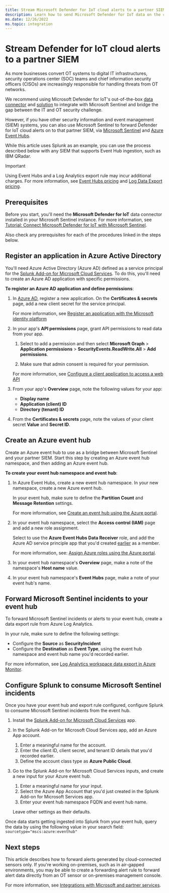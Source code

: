 ```yaml
---
title: Stream Microsoft Defender for IoT cloud alerts to a partner SIEM - Microsoft Defender for IoT
description: Learn how to send Microsoft Defender for IoT data on the cloud to a partner SIEM via Microsoft Sentinel and Azure Event Hubs, using Splunk as an example.
ms.date: 12/26/2022
ms.topic: integration
---
```


# Stream Defender for IoT cloud alerts to a partner SIEM

As more businesses convert OT systems to digital IT infrastructures, security operations center (SOC) teams and chief information security officers (CISOs) are increasingly responsible for handling threats from OT networks.

We recommend using Microsoft Defender for IoT's out-of-the-box [data connector](../iot-solution.md) and [solution](../iot-advanced-threat-monitoring.md) to integrate with Microsoft Sentinel and bridge the gap between the IT and OT security challenge.

However, if you have other security information and event management (SIEM) systems, you can also use Microsoft Sentinel to forward Defender for IoT cloud alerts on to that partner SIEM, via [Microsoft Sentinel](../../../sentinel/index.yml) and [Azure Event Hubs](../../../event-hubs/index.yml).

While this article uses Splunk as an example, you can use the process described below with any SIEM that supports Event Hub ingestion, such as IBM QRadar.

> [!IMPORTANT]
> Using Event Hubs and a Log Analytics export rule may incur additional charges. For more information, see [Event Hubs pricing](https://azure.microsoft.com/pricing/details/event-hubs/) and [Log Data Export pricing](https://azure.microsoft.com/pricing/details/monitor/).

## Prerequisites

Before you start, you'll need the **Microsoft Defender for IoT** data connector installed in your Microsoft Sentinel instance. For more information, see [Tutorial: Connect Microsoft Defender for IoT with Microsoft Sentinel](../iot-solution.md).

Also check any prerequisites for each of the procedures linked in the steps below.

## Register an application in Azure Active Directory

You'll need Azure Active Directory (Azure AD) defined as a service principal for the [Splunk Add-on for Microsoft Cloud Services](https://splunkbase.splunk.com/app/3110/). To do this, you'll need to create an Azure AD application with specific permissions.

**To register an Azure AD application and define permissions**:

1. In [Azure AD](../../../active-directory/index.yml), register a new application. On the **Certificates & secrets** page, add a new client secret for the service principal.

    For more information, see [Register an application with the Microsoft identity platform](../../../active-directory/develop/quickstart-register-app.md)

1. In your app's **API permissions** page, grant API permissions to read data from your app.

    1. Select to add a permission and then select **Microsoft Graph** > **Application permissions** > **SecurityEvents.ReadWrite.All** > **Add permissions**.

    1. Make sure that admin consent is required for your permission.

    For more information, see [Configure a client application to access a web API](../../../active-directory/develop/quickstart-configure-app-access-web-apis.md#add-permissions-to-access-your-web-api)

1. From your app's **Overview** page, note the following values for your app:

    - **Display name**
    - **Application (client) ID**
    - **Directory (tenant) ID**


1. From the **Certificates & secrets** page, note the values of your client secret **Value** and **Secret ID**.

## Create an Azure event hub

Create an Azure event hub to use as a bridge between Microsoft Sentinel and your partner SIEM. Start this step by creating an Azure event hub namespace, and then adding an Azure event hub.

**To create your event hub namespace and event hub**:

1. In Azure Event Hubs, create a new event hub namespace. In your new namespace, create a new Azure event hub.

    In your event hub, make sure to define the **Partition Count** and **Message Retention** settings.

    For more information, see [Create an event hub using the Azure portal](../../../event-hubs/event-hubs-create.md).

1. In your event hub namespace, select the **Access control (IAM)** page and add a new role assignment.

    Select to use the **Azure Event Hubs Data Receiver** role, and add the Azure AD service principle app that you'd created [earlier](#register-an-application-in-azure-active-directory) as a member.

    For more information, see: [Assign Azure roles using the Azure portal](../../../role-based-access-control/role-assignments-portal.md).

1. In your event hub namespace's **Overview** page, make a note of the namespace's **Host name** value.

1. In your event hub namespace's **Event Hubs** page, make a note of your event hub's name.

## Forward Microsoft Sentinel incidents to your event hub

To forward Microsoft Sentinel incidents or alerts to your event hub, create a data export rule from Azure Log Analytics.

In your rule, make sure to define the following settings:

- Configure the **Source** as **SecurityIncident**
- Configure the **Destination** as **Event Type**, using the event hub namespace and event hub name you'd recorded earlier.

For more information, see [Log Analytics workspace data export in Azure Monitor](../../../azure-monitor/logs/logs-data-export.md?tabs=portal#create-or-update-a-data-export-rule).

## Configure Splunk to consume Microsoft Sentinel incidents

Once you have your event hub and export rule configured, configure Splunk to consume Microsoft Sentinel incidents from the event hub.

1. Install the [Splunk Add-on for Microsoft Cloud Services](https://splunkbase.splunk.com/app/3110/) app.

1. In the Splunk Add-on for Microsoft Cloud Services app, add an Azure App account.

    1. Enter a meaningful name for the account.
    1. Enter the client ID, client secret, and tenant ID details that you'd recorded earlier.
    1. Define the account class type as **Azure Public Cloud**.

1. Go to the Splunk Add-on for Microsoft Cloud Services inputs, and create a new input for your Azure event hub.

    1. Enter a meaningful name for your input.
    1. Select the Azure App Account that you'd just created in the Splunk Add-on for Microsoft Services app.
    1. Enter your event hub namespace FQDN and event hub name.

    Leave other settings as their defaults.

Once data starts getting ingested into Splunk from your event hub, query the data by using the following value in your search field: `sourcetype="mscs:azure:eventhub"`

## Next steps

This article describes how to forward alerts generated by cloud-connected sensors only. If you're working on-premises, such as in air-gapped environments, you may be able to create a forwarding alert rule to forward alert data directly from an OT sensor or on-premises management console. 

For more information, see [Integrations with Microsoft and partner services](../integrate-overview.md).